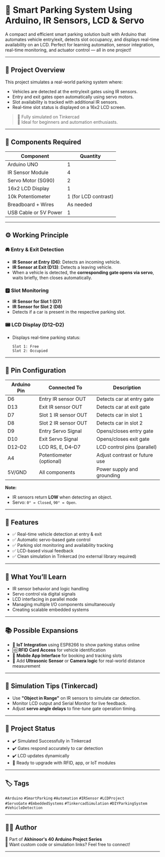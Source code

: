 # 🚗 Smart Parking System Using Arduino, IR Sensors, LCD & Servo

A compact and efficient smart parking solution built with Arduino that automates vehicle entry/exit, detects slot occupancy, and displays real-time availability on an LCD. Perfect for learning automation, sensor integration, real-time monitoring, and actuator control — all in one project!

---

## 📌 Project Overview

This project simulates a real-world parking system where:
- Vehicles are detected at the entry/exit gates using IR sensors.
- Entry and exit gates open automatically using servo motors.
- Slot availability is tracked with additional IR sensors.
- Real-time slot status is displayed on a 16x2 LCD screen.

> 🔄 Fully simulated on Tinkercad  
> 🎯 Ideal for beginners and automation enthusiasts.

---

## 🧰 Components Required

| Component             | Quantity |
|----------------------|----------|
| Arduino UNO          | 1        |
| IR Sensor Module     | 4        |
| Servo Motor (SG90)   | 2        |
| 16x2 LCD Display     | 1        |
| 10k Potentiometer    | 1 (for LCD contrast) |
| Breadboard + Wires   | As needed |
| USB Cable or 5V Power| 1        |

---

## ⚙️ Working Principle

### 🚘 Entry & Exit Detection
- **IR Sensor at Entry (D6)**: Detects an incoming vehicle.
- **IR Sensor at Exit (D13)**: Detects a leaving vehicle.
- When a vehicle is detected, the **corresponding gate opens via servo**, waits briefly, then closes automatically.

### 🅿️ Slot Monitoring
- **IR Sensor for Slot 1 (D7)**
- **IR Sensor for Slot 2 (D8)**
- Detects if a car is present in the respective parking slot.

### 📟 LCD Display (D12–D2)
- Displays real-time parking status:
  ```
  Slot 1: Free
  Slot 2: Occupied
  ```

---

## 🔌 Pin Configuration

| Arduino Pin | Connected To           | Description                      |
|-------------|------------------------|----------------------------------|
| D6          | Entry IR sensor OUT    | Detects car at entry gate        |
| D13         | Exit IR sensor OUT     | Detects car at exit gate         |
| D7          | Slot 1 IR sensor OUT   | Detects car in slot 1            |
| D8          | Slot 2 IR sensor OUT   | Detects car in slot 2            |
| D9          | Entry Servo Signal     | Opens/closes entry gate          |
| D10         | Exit Servo Signal      | Opens/closes exit gate           |
| D12–D2      | LCD RS, E, D4–D7       | LCD control pins (parallel)      |
| A4          | Potentiometer (optional)| Adjust contrast or future use    |
| 5V/GND      | All components         | Power supply and grounding       |

**Note:**  
- IR sensors return **LOW** when detecting an object.  
- Servo: `0° = Closed`, `90° = Open`.

---

## 🎯 Features

- ✅ Real-time vehicle detection at entry & exit
- ✅ Automatic servo-based gate control
- ✅ Parking slot monitoring and availability tracking
- ✅ LCD-based visual feedback
- ✅ Clean simulation in Tinkercad (no external library required)

---

## 🧠 What You’ll Learn

- IR sensor behavior and logic handling
- Servo control via digital signals
- LCD interfacing in parallel mode
- Managing multiple I/O components simultaneously
- Creating scalable embedded systems

---

## 📚 Possible Expansions

- 📶 **IoT Integration** using ESP8266 to show parking status online  
- 🆔 **RFID Card Access** for vehicle identification  
- 📱 **Mobile App Interface** for booking and tracking slots  
- 🎥 Add **Ultrasonic Sensor** or **Camera logic** for real-world distance measurement

---

## 🧪 Simulation Tips (Tinkercad)

- Use **"Object in Range"** on IR sensors to simulate car detection.  
- Monitor LCD output and Serial Monitor for live feedback.  
- Adjust **servo angle delays** to fine-tune gate operation timing.

---

## 🏁 Project Status

- ✔️ Simulated Successfully in Tinkercad  
- ✔️ Gates respond accurately to car detection  
- ✔️ LCD updates dynamically  
- 🚀 Ready to upgrade with RFID, app, or IoT modules  

---

## 🏷️ Tags

`#Arduino` `#SmartParking` `#Automation` `#IRSensor` `#LCDProject`  
`#ServoGate` `#EmbeddedSystems` `#TinkercadSimulation` `#DIYParkingSystem` `#VehicleDetection`

---

## 👨‍💻 Author

🔧 Part of **Akhinoor's 40 Arduino Project Series**  
💬 Want custom code or simulation links? Feel free to connect!

---

